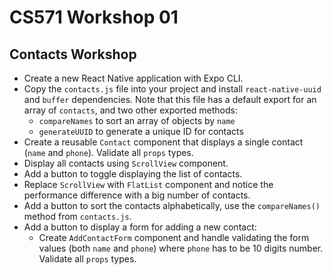 # CS571 Workshop 01
## Contacts Workshop
* Create a new React Native application with Expo CLI. 
* Copy the `contacts.js` file into your project and install `react-native-uuid` and `buffer` dependencies. Note that this file has a default export for an array of `contacts`, and two other exported methods: 
  * `compareNames` to sort an array of objects by `name`
  * `generateUUID` to generate a unique ID for contacts
* Create a reusable `Contact` component that displays a single contact (`name` and `phone`). Validate all `props` types.
* Display all contacts using `ScrollView` component.
* Add a button to toggle displaying the list of contacts.
* Replace `ScrollView` with `FlatList` component and notice the performance difference with a big number of contacts.
* Add a button to sort the contacts alphabetically, use the `compareNames()` method from `contacts.js`.
* Add a button to display a form for adding a new contact:
  * Create `AddContactForm` component and handle validating the form values (both `name` and `phone`) where `phone` has to be 10 digits number. Validate all `props` types.
